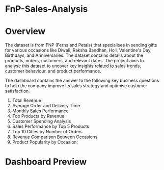 # FnP-Sales-Analysis

# Overview
The dataset is from FNP (Ferns and Petals) that specialises in sending gifts for various occasions like Diwali, Raksha Bandhan, Holi, Valentine's Day, Birthdays, and Anniversaries. The dataset contains details about the products, orders, customers, and relevant dates. The project aims to analyse this dataset to uncover key insights related to sales trends, customer behaviour, and product performance.

The dashboard contains the answer to the following key business questions to help the company improve its sales strategy and optimise customer satisfaction.
1. Total Revenue
2. Average Order and Delivery Time
3. Monthly Sales Performance
4. Top Products by Revenue
5. Customer Spending Analysis
6. Sales Performance by Top 5 Products
7. Top 10 Cities by Number of Orders
8. Revenue Comparison Between Occasions
9. Product Popularity by Occasion:

# Dashboard Preview
